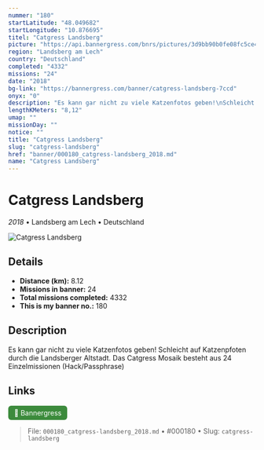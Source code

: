 ```yaml
---
nummer: "180"
startLatitude: "48.049682"
startLongitude: "10.876695"
titel: "Catgress Landsberg"
picture: "https://api.bannergress.com/bnrs/pictures/3d9bb90b0fe08fc5ce4239ee33a76362"
region: "Landsberg am Lech"
country: "Deutschland"
completed: "4332"
missions: "24"
date: "2018"
bg-link: "https://bannergress.com/banner/catgress-landsberg-7ccd"
onyx: "0"
description: "Es kann gar nicht zu viele Katzenfotos geben!\nSchleicht auf Katzenpfoten durch die Landsberger Altstadt. \nDas Catgress Mosaik besteht aus 24 Einzelmissionen (Hack/Passphrase)"
lengthKMeters: "8,12"
umap: ""
missionDay: ""
notice: ""
title: "Catgress Landsberg"
slug: "catgress-landsberg"
href: "banner/000180_catgress-landsberg_2018.md"
name: "Catgress Landsberg"
---
```

# Catgress Landsberg

*2018* • Landsberg am Lech • Deutschland

![Catgress Landsberg](https://api.bannergress.com/bnrs/pictures/3d9bb90b0fe08fc5ce4239ee33a76362)



## Details
- **Distance (km):** 8.12
- **Missions in banner:** 24
- **Total missions completed:** 4332
- **This is my banner no.:** 180



## Description
Es kann gar nicht zu viele Katzenfotos geben!
Schleicht auf Katzenpfoten durch die Landsberger Altstadt. 
Das Catgress Mosaik besteht aus 24 Einzelmissionen (Hack/Passphrase)



## Links
<a href="https://bannergress.com/banner/catgress-landsberg-7ccd" target="_blank" style="display:inline-block;margin-right:8px;padding:6px 12px;background:#3c8b3c;color:#fff;text-decoration:none;border-radius:6px;">🔗 Bannergress</a>



> File: `000180_catgress-landsberg_2018.md` • #000180 • Slug: `catgress-landsberg`
